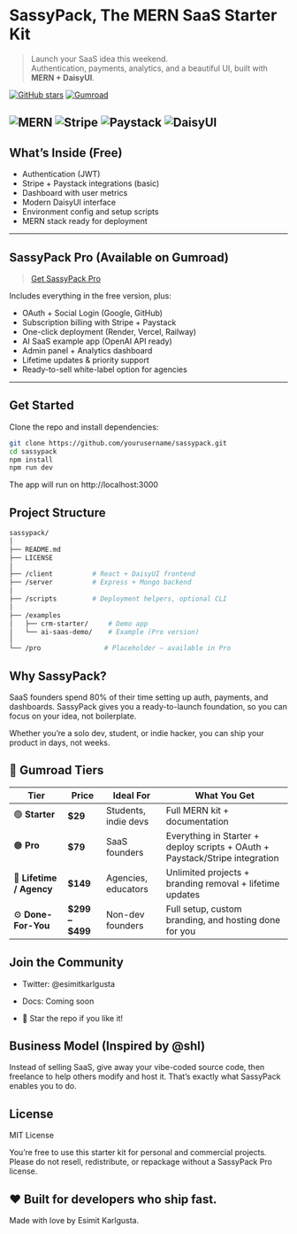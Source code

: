 # SassyPack, The MERN SaaS Starter Kit

> Launch your SaaS idea this weekend.  
> Authentication, payments, analytics, and a beautiful UI, built with **MERN + DaisyUI**.

[![GitHub stars](https://img.shields.io/github/stars/KarlGusta/sassypack?style=social)](https://github.com/KarlGusta/sassypack)
[![Gumroad](https://img.shields.io/badge/Get%20Pro%20on-Gumroad-orange?logo=gumroad)](https://karlgusta.gumroad.com/l/mlixgb)

![MERN](https://img.shields.io/badge/Stack-MERN-brightgreen?logo=mongodb)
![Stripe](https://img.shields.io/badge/Payments-Stripe-blue?logo=stripe)
![Paystack](https://img.shields.io/badge/Payments-Paystack-0560A7?logo=paystack)
![DaisyUI](https://img.shields.io/badge/UI-DaisyUI-ff69b4?logo=tailwindcss)
---

## What’s Inside (Free)

- Authentication (JWT)
- Stripe + Paystack integrations (basic)
- Dashboard with user metrics
- Modern DaisyUI interface
- Environment config and setup scripts
- MERN stack ready for deployment

---

## SassyPack Pro (Available on Gumroad)

> [Get SassyPack Pro](https://karlgusta.gumroad.com/l/mlixgb)

Includes everything in the free version, plus:

- OAuth + Social Login (Google, GitHub)
- Subscription billing with Stripe + Paystack
- One-click deployment (Render, Vercel, Railway)
- AI SaaS example app (OpenAI API ready)
- Admin panel + Analytics dashboard
- Lifetime updates & priority support
- Ready-to-sell white-label option for agencies

---

## Get Started

Clone the repo and install dependencies:

```bash
git clone https://github.com/yourusername/sassypack.git
cd sassypack
npm install
npm run dev
```

The app will run on http://localhost:3000

## Project Structure

```bash
sassypack/
│
├── README.md
├── LICENSE
│
├── /client          # React + DaisyUI frontend
├── /server          # Express + Mongo backend
│
├── /scripts         # Deployment helpers, optional CLI
│
├── /examples
│   ├── crm-starter/     # Demo app
│   └── ai-saas-demo/    # Example (Pro version)
│
└── /pro                # Placeholder – available in Pro
```

## Why SassyPack?

SaaS founders spend 80% of their time setting up auth, payments, and dashboards.
SassyPack gives you a ready-to-launch foundation, so you can focus on your idea, not boilerplate.

Whether you’re a solo dev, student, or indie hacker, you can ship your product in days, not weeks.

## 🛒 Gumroad Tiers

| Tier | Price | Ideal For | What You Get |
|------|-------|------------|---------------|
| 🟢 **Starter** | **$29** | Students, indie devs | Full MERN kit + documentation |
| 🟠 **Pro** | **$79** | SaaS founders | Everything in Starter + deploy scripts + OAuth + Paystack/Stripe integration |
| 🔵 **Lifetime / Agency** | **$149** | Agencies, educators | Unlimited projects + branding removal + lifetime updates |
| ⚙️ **Done-For-You** | **$299 – $499** | Non-dev founders | Full setup, custom branding, and hosting done for you |

## Join the Community

-  Twitter: @esimitkarlgusta

- Docs: Coming soon

- 🌟 Star the repo if you like it!

## Business Model (Inspired by @shl)

Instead of selling SaaS, give away your vibe-coded source code, 
then freelance to help others modify and host it.
That’s exactly what SassyPack enables you to do.

## License

MIT License

You’re free to use this starter kit for personal and commercial projects.
Please do not resell, redistribute, or repackage without a SassyPack Pro license.

## ❤️ Built for developers who ship fast.

Made with love by Esimit Karlgusta.